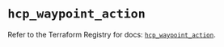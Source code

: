 # `hcp_waypoint_action`

Refer to the Terraform Registry for docs: [`hcp_waypoint_action`](https://registry.terraform.io/providers/hashicorp/hcp/0.93.0/docs/resources/waypoint_action).
